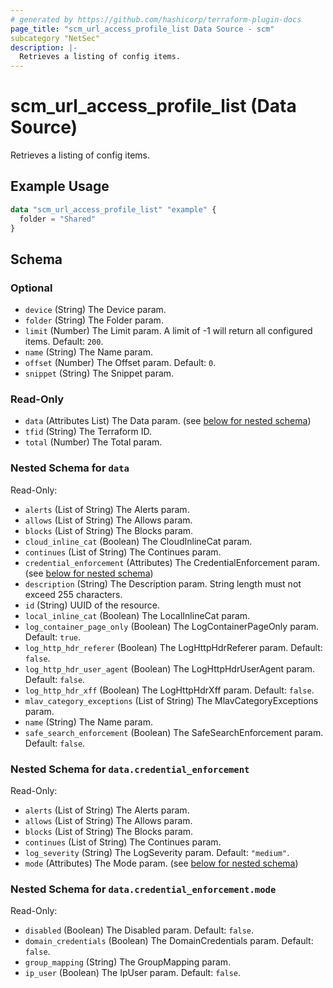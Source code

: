 ```yaml
---
# generated by https://github.com/hashicorp/terraform-plugin-docs
page_title: "scm_url_access_profile_list Data Source - scm"
subcategory "NetSec"
description: |-
  Retrieves a listing of config items.
---
```


# scm_url_access_profile_list (Data Source)

Retrieves a listing of config items.

## Example Usage

```terraform
data "scm_url_access_profile_list" "example" {
  folder = "Shared"
}
```

<!-- schema generated by tfplugindocs -->
## Schema

### Optional

- `device` (String) The Device param.
- `folder` (String) The Folder param.
- `limit` (Number) The Limit param. A limit of -1 will return all configured items. Default: `200`.
- `name` (String) The Name param.
- `offset` (Number) The Offset param. Default: `0`.
- `snippet` (String) The Snippet param.

### Read-Only

- `data` (Attributes List) The Data param. (see [below for nested schema](#nestedatt--data))
- `tfid` (String) The Terraform ID.
- `total` (Number) The Total param.

<a id="nestedatt--data"></a>
### Nested Schema for `data`

Read-Only:

- `alerts` (List of String) The Alerts param.
- `allows` (List of String) The Allows param.
- `blocks` (List of String) The Blocks param.
- `cloud_inline_cat` (Boolean) The CloudInlineCat param.
- `continues` (List of String) The Continues param.
- `credential_enforcement` (Attributes) The CredentialEnforcement param. (see [below for nested schema](#nestedatt--data--credential_enforcement))
- `description` (String) The Description param. String length must not exceed 255 characters.
- `id` (String) UUID of the resource.
- `local_inline_cat` (Boolean) The LocalInlineCat param.
- `log_container_page_only` (Boolean) The LogContainerPageOnly param. Default: `true`.
- `log_http_hdr_referer` (Boolean) The LogHttpHdrReferer param. Default: `false`.
- `log_http_hdr_user_agent` (Boolean) The LogHttpHdrUserAgent param. Default: `false`.
- `log_http_hdr_xff` (Boolean) The LogHttpHdrXff param. Default: `false`.
- `mlav_category_exceptions` (List of String) The MlavCategoryExceptions param.
- `name` (String) The Name param.
- `safe_search_enforcement` (Boolean) The SafeSearchEnforcement param. Default: `false`.

<a id="nestedatt--data--credential_enforcement"></a>
### Nested Schema for `data.credential_enforcement`

Read-Only:

- `alerts` (List of String) The Alerts param.
- `allows` (List of String) The Allows param.
- `blocks` (List of String) The Blocks param.
- `continues` (List of String) The Continues param.
- `log_severity` (String) The LogSeverity param. Default: `"medium"`.
- `mode` (Attributes) The Mode param. (see [below for nested schema](#nestedatt--data--credential_enforcement--mode))

<a id="nestedatt--data--credential_enforcement--mode"></a>
### Nested Schema for `data.credential_enforcement.mode`

Read-Only:

- `disabled` (Boolean) The Disabled param. Default: `false`.
- `domain_credentials` (Boolean) The DomainCredentials param. Default: `false`.
- `group_mapping` (String) The GroupMapping param.
- `ip_user` (Boolean) The IpUser param. Default: `false`.
